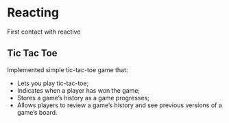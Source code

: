 # Reacting
First contact with reactive

## Tic Tac Toe
Implemented simple tic-tac-toe game that:
- Lets you play tic-tac-toe;
- Indicates when a player has won the game;
- Stores a game’s history as a game progresses;
- Allows players to review a game’s history and see previous versions of a game’s board.